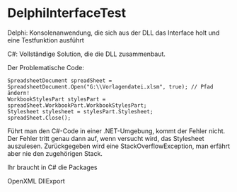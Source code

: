 # DelphiInterfaceTest

Delphi: Konsolenanwendung, die sich aus der DLL das Interface holt und eine Testfunktion ausführt

C#: Vollständige Solution, die die DLL zusammenbaut.

Der Problematische Code:

	SpreadsheetDocument spreadSheet = SpreadsheetDocument.Open("G:\\Vorlagendatei.xlsm", true); // Pfad ändern!
	WorkbookStylesPart stylesPart = spreadSheet.WorkbookPart.WorkbookStylesPart;
	Stylesheet stylesheet = stylesPart.Stylesheet;
	spreadSheet.Close();

Führt man den C#-Code in einer .NET-Umgebung, kommt der Fehler nicht. Der Fehler tritt genau dann auf, wenn versucht wird, das Stylesheet auszulesen. Zurückgegeben wird eine StackOverflowException, man erfährt aber nie den zugehörigen Stack.

Ihr braucht in C# die Packages

OpenXML
DllExport